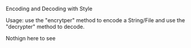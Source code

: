 
Encoding and Decoding with Style

Usage: use the "encrytper" method to encode a String/File and use the "decrypter" method to decode.

Nothign here to see